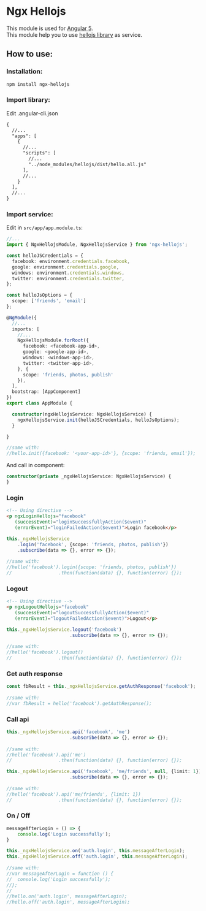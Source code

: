 # Ngx Hellojs

This module is used for [Angular 5](https://angular.io/).  
This module help you to use [hellojs library](https://adodson.com/hello.js) as service.


How to use:
-------------
### Installation:
```html
npm install ngx-hellojs
```

### Import library:
Edit .angular-cli.json
```html
{
  //...
  "apps": [
    {
      //...
      "scripts": [
        //...
        "../node_modules/hellojs/dist/hello.all.js"
      ],
      //...
    }
  ],
  //...
}
```
    
### Import service:
Edit in `src/app/app.module.ts`:
```typescript
//...
import { NgxHellojsModule, NgxHellojsService } from 'ngx-hellojs';

const helloJSCredentials = {
  facebook: environment.credentials.facebook,
  google: environment.credentials.google,
  windows: environment.credentials.windows,
  twitter: environment.credentials.twitter,
};

const helloJsOptions = {
  scope: ['friends', 'email']
};

@NgModule({
  //...
  imports: [
    //...
    NgxHellojsModule.forRoot({
      facebook: <facebook-app-id>,
      google: <google-app-id>,
      windows: <windows-app-id>,
      twitter: <twitter-app-id>,
    }, {
      scope: 'friends, photos, publish'
    }),
  ],
  bootstrap: [AppComponent]
})
export class AppModule {

  constructor(ngxHellojsService: NgxHellojsService) {
    ngxHellojsService.init(helloJSCredentials, helloJsOptions);
  }

}

//same with:
//hello.init({facebook: '<your-app-id>'}, {scope: 'friends, email'});
```

And call in component:
```typescript
constructor(private _ngxHellojsService: NgxHellojsService) {
}
```

### Login
```html
<!-- Using directive -->
<p ngxLoginHellojs="facebook"
   (successEvent)="loginSuccessfullyAction($event)"
   (errorEvent)="loginFailedAction($event)">Login facebook</p>
```

```typescript
this._ngxHellojsService
    .login('facebook', {scope: 'friends, photos, publish'})
    .subscribe(data => {}, error => {});
 
//same with:
//hello('facebook').login({scope: 'friends, photos, publish'})
//                 .then(function(data) {}, function(error) {});
```

### Logout
```html
<!-- Using directive -->
<p ngxLogoutHellojs="facebook"
   (successEvent)="logoutSuccessfullyAction($event)"
   (errorEvent)="logoutFailedAction($event)">Logout</p>
```

```typescript
this._ngxHellojsService.logout('facebook')
                       .subscribe(data => {}, error => {});
 
//same with:
//hello('facebook').logout()
//                 .then(function(data) {}, function(error) {});
```

### Get auth response
```typescript
const fbResult = this._ngxHellojsService.getAuthResponse('facebook');
 
//same with:
//var fbResult = hello('facebook').getAuthResponse();
```

### Call api
```typescript
this._ngxHellojsService.api('facebook', 'me')
                       .subscribe(data => {}, error => {});
 
//same with:
//hello('facebook').api('me')
//                 .then(function(data) {}, function(error) {});
```

```typescript
this._ngxHellojsService.api('facebook', 'me/friends', null, {limit: 1})
                       .subscribe(data => {}, error => {});
 
//same with:
//hello('facebook').api('me/friends', {limit: 1})
//                 .then(function(data) {}, function(error) {});
```

### On / Off
```typescript
messageAfterLogin = () => {
    console.log('Login successfully');
}

this._ngxHellojsService.on('auth.login', this.messageAfterLogin);
this._ngxHellojsService.off('auth.login', this.messageAfterLogin);
 
//same with:
//var messageAfterLogin = function () {
//  console.log('Login successfully');
//};
//
//hello.on('auth.login', messageAfterLogin);
//hello.off('auth.login', messageAfterLogin);
```
